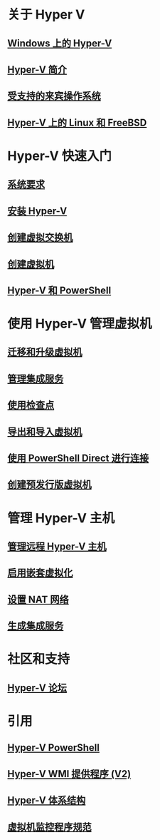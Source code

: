 # 关于 Hyper V

## [Windows 上的 Hyper-V](./windows_welcome.md)

## [Hyper-V 简介](./about/hyperv_on_windows.md)

## [受支持的来宾操作系统](about/supported_guest_os.md)

## [Hyper-V 上的 Linux 和 FreeBSD](https://technet.microsoft.com/library/dn531030.aspx)

# Hyper-V 快速入门

## [系统要求](quick_start/walkthrough_compatibility.md)

## [安装 Hyper-V](quick_start/walkthrough_install.md)

## [创建虚拟交换机](quick_start/walkthrough_virtual_switch.md)

## [创建虚拟机](quick_start/walkthrough_create_vm.md)

## [Hyper-V 和 PowerShell](quick_start/walkthrough_powershell.md)

# 使用 Hyper-V 管理虚拟机

## [迁移和升级虚拟机](http://aka.ms/upgradevmconfig)

## [管理集成服务](user_guide/managing_ics.md)

## [使用检查点](user_guide/checkpoints.md)

## [导出和导入虚拟机](user_guide/export_import.md)

## [使用 PowerShell Direct 进行连接](user_guide/vmsession.md)

## [创建预发行版虚拟机](user_guide/create_pre-release_vm.md)

# 管理 Hyper-V 主机

## [管理远程 Hyper-V 主机](user_guide/remote_host_management.md)

## [启用嵌套虚拟化](user_guide/nesting.md)

## [设置 NAT 网络](user_guide/setup_nat_network.md)

## [生成集成服务](develop/make_mgmt_service.md)

# 社区和支持

## [Hyper-V 论坛](https://social.technet.microsoft.com/Forums/windowsserver/en-US/home?forum=winserverhyperv)

# 引用

## [Hyper-V PowerShell](https://technet.microsoft.com/library/hh848559.aspx)

## [Hyper-V WMI 提供程序 (V2)](https://msdn.microsoft.com/library/hh850319.aspx)

## [Hyper-V 体系结构](https://msdn.microsoft.com/en-us/library/cc768520(v=bts.10).aspx)

## [虚拟机监控程序规范](develop/tlfs.md)




<!--HONumber=May16_HO1-->


